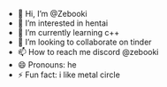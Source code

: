 - 👋 Hi, I’m @Zebooki
- 👀 I’m interested in hentai
- 🌱 I’m currently learning c++
- 💞️ I’m looking to collaborate on tinder
- 📫 How to reach me discord @zebooki
- 😄 Pronouns: he
- ⚡ Fun fact: i like metal circle

<!---
Zebooki/Zebooki is a ✨ special ✨ repository because its `README.md` (this file) appears on your GitHub profile.
You can click the Preview link to take a look at your changes.
--->
